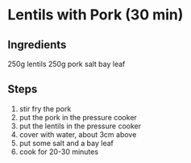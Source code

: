 # Lentils with Pork (30 min)
## Ingredients
250g lentils
250g pork
salt
bay leaf

## Steps
1. stir fry the pork
2. put the pork in the pressure cooker
3. put the lentils in the pressure cooker
4. cover with water, about 3cm above
5. put some salt and a bay leaf
6. cook for 20-30 minutes
